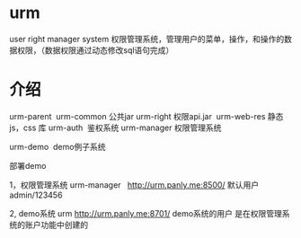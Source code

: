 # urm
user right manager system
权限管理系统，管理用户的菜单，操作，和操作的数据权限，（数据权限通过动态修改sql语句完成）

# 介绍
urm-parent
  urm-common 公共jar
  urm-right 权限api.jar
  urm-web-res 静态js，css 库
  urm-auth  鉴权系统
  urm-manager 权限管理系统
 
urm-demo  demo例子系统

部署demo

1，权限管理系统 urm-manager   http://urm.panly.me:8500/
  默认用户 admin/123456
  
2, demo系统 urm       http://urm.panly.me:8701/
  demo系统的用户  是在权限管理系统的账户功能中创建的
  
  
 
 

  
